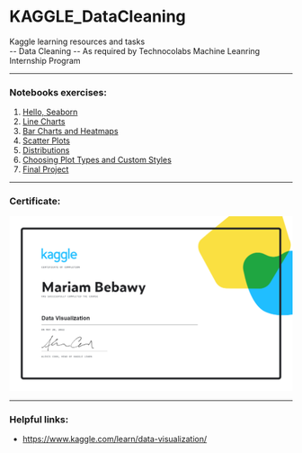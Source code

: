 # KAGGLE_DataCleaning
Kaggle learning resources and tasks  
-- Data Cleaning
-- As required by Technocolabs Machine Leanring Internship Program

***
### Notebooks exercises:
1. [Hello, Seaborn](./02-01_hello-seaborn.ipynb)
2. [Line Charts](./02-02_line-charts.ipynb)
3. [Bar Charts and Heatmaps](./02-03_bar-charts-and-heatmaps.ipynb)
4. [Scatter Plots]()
5. [Distributions]()
6. [Choosing Plot Types and Custom Styles]()
7. [Final Project]()

***
### Certificate:
![certificate](./02_MariamBebawy_Data-Visualization-certificate.png)

***
### Helpful links:
* https://www.kaggle.com/learn/data-visualization/